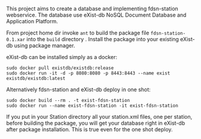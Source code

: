 This project aims to create a database and implementing fdsn-station webservice.
The database use eXist-db NoSQL Document Database and Application Platform.


From project home dir invoke ``ant`` to build the package file ``fdsn-station-0.1.xar`` into the ``build`` directory .
Install the package into your existing eXist-db using package manager.
 
eXist-db can be installed simply as a docker:

```
sudo docker pull existdb/existdb:release
sudo docker run -it -d -p 8080:8080 -p 8443:8443 --name exist existdb/existdb:latest
```


Alternatively fdsn-station and eXist-db deploy in one shot:


```
sudo docker build --rm . -t exist-fdsn-station
sudo docker run --name exist-fdsn-station -it exist-fdsn-station
``` 


If you put in your Station directory all your station.xml files, one per station, before building the package, you will get your database right in eXist-db after package installation.
This is true even for the one shot deploy.
 

